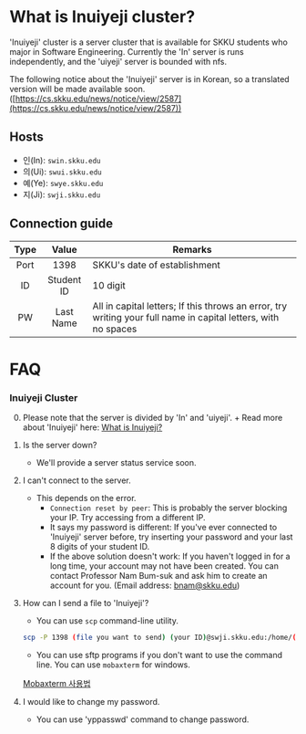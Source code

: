 
# What is Inuiyeji cluster?

'Inuiyeji' cluster is a server cluster that is available for SKKU students who major in Software Engineering. Currently the 'In' server is runs independently, and the 'uiyeji' server is bounded with nfs.

The following notice about the 'Inuiyeji' server is in Korean, so a translated version will be made available soon. ([https://cs.skku.edu/news/notice/view/2587](https://cs.skku.edu/news/notice/view/2587))


## Hosts
- 인(In): `swin.skku.edu`
- 의(Ui): `swui.skku.edu`
- 예(Ye): `swye.skku.edu`
- 지(Ji): `swji.skku.edu`

## Connection guide
| Type | Value | Remarks |
|:----:|:--:|------|
| Port | 1398 | SKKU's date of establishment |
| ID | Student ID | 10 digit |
| PW | Last Name | All in capital letters; If this throws an error, try writing your full name in capital letters, with no spaces |

# FAQ

### Inuiyeji Cluster

 0. Please note that the server is divided by 'In' and 'uiyeji'. + Read more about 'Inuiyeji' here: [What is Inuiyeji?](../eng_translation/What%20is%20Inuiyeji.md)

1. Is the server down?
    - We'll provide a server status service soon.
2. I can't connect to the server.
    - This depends on the error.
        - `Connection reset by peer`: This is probably the server blocking your IP. Try accessing from a different IP.
        - It says my password is different: If you've ever connected to 'Inuiyeji' server before, try inserting your password and your last 8 digits of your student ID.
        - If the above solution doesn't work: If you haven't logged in for a long time, your account may not have been created. You can contact Professor Nam Bum-suk and ask him to create an account for you. (Email address: [bnam@skku.edu](mailto:bnam@skku.edu))
3. How can I send a file to 'Inuiyeji'?
    - You can use `scp` command-line utility.
    ```sh
    scp -P 1398 (file you want to send) (your ID)@swji.skku.edu:/home/(your ID)/(Directory you want the file sent to)
    ```

    - You can use sftp programs if you don't want to use the command line. You can use `mobaxterm` for windows.

    [Mobaxterm 사용법](https://github.com/SKKU-SWForum/School_FAQs/blob/main/Mobaxterm%20%EC%82%AC%EC%9A%A9%EB%B2%95.md)

4. I would like to change my password.
    - You can use 'yppasswd' command to change password. 